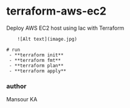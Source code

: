 # terraform-aws-ec2
 Deploy AWS EC2 host using Iac with Terraform


        ![Alt text](image.jpg)

```
# run
 - **terraform init**
 - **terraform fmt**
 - **terraform plan**
 - **terraform apply**

```

### author
 Mansour KA